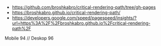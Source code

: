 - https://github.com/broshkabro/critical-rendering-path/tree/gh-pages
- https://broshkabro.github.io/critical-rendering-path/
- https://developers.google.com/speed/pagespeed/insights/?url=https%3A%2F%2Fbroshkabro.github.io%2Fcritical-rendering-path%2F

Mobile 94 // Deskop 96
